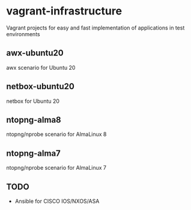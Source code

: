 # vagrant-infrastructure
Vagrant projects for easy and fast implementation of applications in test environments

## awx-ubuntu20
awx scenario for Ubuntu 20

## netbox-ubuntu20
netbox for Ubuntu 20

## ntopng-alma8
ntopng/nprobe scenario for AlmaLinux 8

## ntopng-alma7
ntopng/nprobe scenario for AlmaLinux 7

## TODO
- Ansible for CISCO IOS/NXOS/ASA
